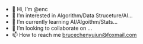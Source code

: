 - 👋 Hi, I’m @enc
- 👀 I’m interested in Algorithm/Data Struceture/AI...
- 🌱 I’m currently learning AI/Algoithm/Stats...
- 💞️ I’m looking to collaborate on ...
- 📫 How to reach me brucechenyujun@foxmail.com 

<!---
encryptleaks/encryptleaks is a ✨ special ✨ repository because its `README.md` (this file) appears on your GitHub profile.
You can click the Preview link to take a look at your changes.
--->
